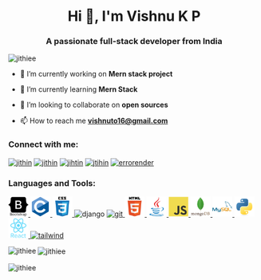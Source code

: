 <h1 align="center">Hi 👋, I'm Vishnu K P</h1>
<h3 align="center">A passionate full-stack developer from India</h3>
<!-- <img  align="right" alt="coding" width="400" src="https://www.web24zone.com/wp-content/uploads/2022/10/46207-programmer-1.gif" > -->

<p align="left"> <img src="https://komarev.com/ghpvc/?username=jithiee&label=Profile%20views&color=0e75b6&style=flat" alt="jithiee" /> </p>

- 🔭 I’m currently working on **Mern stack project**

- 🌱 I’m currently learning **Mern Stack**

- 👯 I’m looking to collaborate on **open sources**

- 📫 How to reach me **vishnuto16@gmail.com**



<h3 align="left">Connect with me:</h3>
<p align="left">
<a href="https://twitter.com/jithin" target="blank"><img align="center" src="https://raw.githubusercontent.com/rahuldkjain/github-profile-readme-generator/master/src/images/icons/Social/twitter.svg" alt="jithin" height="30" width="40" /></a>
<a href="www.linkedin.com/in/vishnukpconnect" target="blank"><img align="center" src="https://raw.githubusercontent.com/rahuldkjain/github-profile-readme-generator/master/src/images/icons/Social/linked-in-alt.svg" alt="jithin" height="30" width="40" /></a>
<a href="https://fb.com/jihtin" target="blank"><img align="center" src="https://raw.githubusercontent.com/rahuldkjain/github-profile-readme-generator/master/src/images/icons/Social/facebook.svg" alt="jihtin" height="30" width="40" /></a>
<a href="https://instagram.com/jtihin" target="blank"><img align="center" src="https://raw.githubusercontent.com/rahuldkjain/github-profile-readme-generator/master/src/images/icons/Social/instagram.svg" alt="jtihin" height="30" width="40" /></a>
<a href="https://www.youtube.com/c/errorender" target="blank"><img align="center" src="https://raw.githubusercontent.com/rahuldkjain/github-profile-readme-generator/master/src/images/icons/Social/youtube.svg" alt="errorender" height="30" width="40" /></a>
</p>

<h3 align="left">Languages and Tools:</h3>
<p align="left"> <a href="https://getbootstrap.com" target="_blank" rel="noreferrer"> <img src="https://raw.githubusercontent.com/devicons/devicon/master/icons/bootstrap/bootstrap-plain-wordmark.svg" alt="bootstrap" width="40" height="40"/> </a> <a href="https://www.cprogramming.com/" target="_blank" rel="noreferrer"> <img src="https://raw.githubusercontent.com/devicons/devicon/master/icons/c/c-original.svg" alt="c" width="40" height="40"/> </a> <a href="https://www.w3schools.com/css/" target="_blank" rel="noreferrer"> <img src="https://raw.githubusercontent.com/devicons/devicon/master/icons/css3/css3-original-wordmark.svg" alt="css3" width="40" height="40"/> </a>  <img src="https://cdn.worldvectorlogo.com/logos/django.svg" alt="django" width="40" height="40"/> </a> <a href="https://git-scm.com/" target="_blank" rel="noreferrer"> <img src="https://www.vectorlogo.zone/logos/git-scm/git-scm-icon.svg" alt="git" width="40" height="40"/> </a> <a href="https://www.w3.org/html/" target="_blank" rel="noreferrer"> <img src="https://raw.githubusercontent.com/devicons/devicon/master/icons/html5/html5-original-wordmark.svg" alt="html5" width="40" height="40"/> </a> <a href="https://www.java.com" target="_blank" rel="noreferrer"> <img src="https://raw.githubusercontent.com/devicons/devicon/master/icons/java/java-original.svg" alt="java" width="40" height="40"/> </a> <a href="https://developer.mozilla.org/en-US/docs/Web/JavaScript" target="_blank" rel="noreferrer"> <img src="https://raw.githubusercontent.com/devicons/devicon/master/icons/javascript/javascript-original.svg" alt="javascript" width="40" height="40"/> </a> <a href="https://www.mongodb.com/" target="_blank" rel="noreferrer"> <img src="https://raw.githubusercontent.com/devicons/devicon/master/icons/mongodb/mongodb-original-wordmark.svg" alt="mongodb" width="40" height="40"/> </a> <a href="https://www.mysql.com/" target="_blank" rel="noreferrer"> <img src="https://raw.githubusercontent.com/devicons/devicon/master/icons/mysql/mysql-original-wordmark.svg" alt="mysql" width="40" height="40"/> </a> <a href="https://www.python.org" target="_blank" rel="noreferrer"> <img src="https://raw.githubusercontent.com/devicons/devicon/master/icons/python/python-original.svg" alt="python" width="40" height="40"/> </a> <a href="https://reactjs.org/" target="_blank" rel="noreferrer"> <img src="https://raw.githubusercontent.com/devicons/devicon/master/icons/react/react-original-wordmark.svg" alt="react" width="40" height="40"/> </a> <a href="https://tailwindcss.com/" target="_blank" rel="noreferrer"> <img src="https://www.vectorlogo.zone/logos/tailwindcss/tailwindcss-icon.svg" alt="tailwind" width="40" height="40"/> </a> </p>

<p><img   align="left" src="https://github-readme-stats.vercel.app/api/top-langs?username=jithiee&show_icons=true&locale=en&layout=compact" alt="jithiee" /></p>

<p>&nbsp;<img align="center" src="https://github-readme-stats.vercel.app/api?username=jithiee&show_icons=true&locale=en" alt="jithiee" /></p>

<p><img align="center" src="https://github-readme-streak-stats.herokuapp.com/?user=jithiee&" alt="jithiee" /></p>
